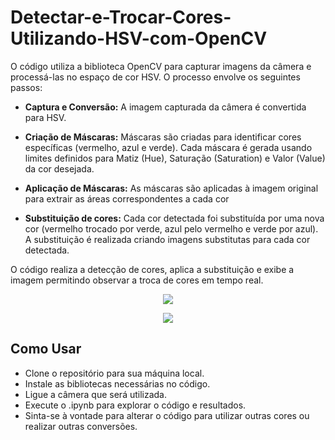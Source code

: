 # Detectar-e-Trocar-Cores-Utilizando-HSV-com-OpenCV
O código utiliza a biblioteca OpenCV para capturar imagens da câmera e processá-las no espaço de cor HSV. O processo envolve os seguintes passos:

- **Captura e Conversão:**
A imagem capturada da câmera é convertida para HSV.

- **Criação de Máscaras:**
Máscaras são criadas para identificar cores específicas (vermelho, azul e verde). Cada máscara é gerada usando limites definidos para Matiz (Hue), Saturação (Saturation) e Valor (Value) da cor desejada.

- **Aplicação de Máscaras:**
As máscaras são aplicadas à imagem original para extrair as áreas correspondentes a cada cor

- **Substituição de cores:**
Cada cor detectada foi substituída por uma nova cor (vermelho trocado por verde, azul pelo vermelho e verde por azul). A substituição é realizada criando imagens substitutas para cada cor detectada.

O código realiza a detecção de cores, aplica a substituição e exibe a imagem permitindo observar a troca de cores em tempo real.

<p align="center">
  <img src="https://github.com/user-attachments/assets/89fb5ced-aa08-4f85-829c-229e29e3efb1">
</p>
<p align="center">
  <img src="https://github.com/user-attachments/assets/4256994b-cd4d-41f8-8427-87f997ecf241">
</p>

## Como Usar
 - Clone o repositório para sua máquina local.
 - Instale as bibliotecas necessárias no código.
 - Ligue a câmera que será utilizada.
 - Execute o .ipynb para explorar o código e resultados.
 - Sinta-se à vontade para alterar o código para utilizar outras cores ou realizar outras conversões.
